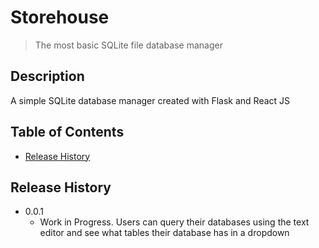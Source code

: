# Storehouse
> The most basic SQLite file database manager

## Description
A simple SQLite database manager created with Flask and React JS

## Table of Contents
* [Release History](https://github.com/ari099/Storehouse/blob/master/README.md#Release%20History)

## Release History
* 0.0.1
  * Work in Progress. Users can query their databases using the text editor and see what tables their database has in a dropdown
